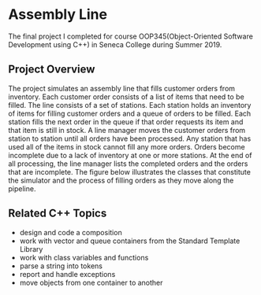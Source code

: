 # Assembly Line
The final project I completed for course OOP345(Object-Oriented Software Development using C++) in Seneca College during Summer 2019.
## Project Overview
The project simulates an assembly line that fills customer orders from inventory. Each customer order consists of a list of items that need to be filled. The line consists of a set of stations. Each station holds an inventory of items for filling customer orders and a queue of orders to be filled. Each station fills the next order in the queue if that order requests its item and that item is still in stock. A line manager moves the customer orders from station to station until all orders have been processed. Any station that has used all of the items in stock cannot fill any more orders. Orders become incomplete due to a lack of inventory at one or more stations. At the end of all processing, the line manager lists the completed orders and the orders that are incomplete. The figure below illustrates the classes that constitute the simulator and the process of filling orders as they move along the pipeline.
## Related C++ Topics
- design and code a composition
- work with vector and queue containers from the Standard Template Library
- work with class variables and functions
- parse a string into tokens 
- report and handle exceptions
- move objects from one container to another
